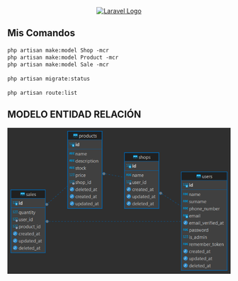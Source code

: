 <p align="center"><a href="https://laravel.com" target="_blank"><img src="https://raw.githubusercontent.com/laravel/art/master/logo-lockup/5%20SVG/2%20CMYK/1%20Full%20Color/laravel-logolockup-cmyk-red.svg" width="400" alt="Laravel Logo"></a></p>


## Mis Comandos

```
php artisan make:model Shop -mcr 
php artisan make:model Product -mcr 
php artisan make:model Sale -mcr 

php artisan migrate:status

php artisan route:list

```
## MODELO ENTIDAD RELACIÓN

![Descripción de la imagen](img.md/mer.png)

